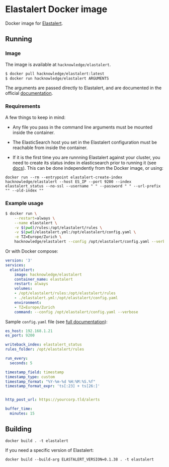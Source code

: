 # Elastalert Docker image

Docker image for [Elastalert](https://github.com/Yelp/elastalert).

## Running

### Image

The image is available at `hacknowledge/elastalert`.

```bash
$ docker pull hacknowledge/elastalert:latest
$ docker run hacknowledge/elastalert ARGUMENTS
```

The arguments are passed directly to Elastalert, and are documented in the official [documentation](https://elastalert.readthedocs.io/en/latest/elastalert.html?highlight=arguments#running-elastalert). 

### Requirements

A few things to keep in mind:

- Any file you pass in the command line arguments must be mounted inside the container.

- The ElasticSearch host you set in the Elastalert configuration must be reachable from inside the container.

- If it is the first time you are runnning Elastalert against your cluster, you need to create its status index in elasticsearch prior to running it (see [docs](https://elastalert.readthedocs.io/en/latest/running_elastalert.html#setting-up-elasticsearch)). This can be done independently from the Docker image, or using:

```
docker run --rm --entrypoint elastalert-create-index hacknowledge/elastalert --host ES_IP --port 9200 --index elastalert_status --no-ssl --username " " --password " " --url-prefix "" --old-index ""
```

### Example usage

```bash
$ docker run \
    --restart=always \
    --name elastalert \
    -v $(pwd)/rules:/opt/elastalert/rules \
    -v $(pwd)/elastalert.yml:/opt/elastalert/config.yaml \
    -e TZ=Europe/Zurich \
    hacknowledge/elastalert --config /opt/elastalert/config.yaml --verbose
```

Or with Docker compose:


```yaml
version: '3'
services:
  elastalert:
    image: hacknowledge/elastalert
    container_name: elastalert
    restart: always
    volumes:
    - /opt/elastalert/rules:/opt/elastalert/rules
    - ./elastalert.yml:/opt/elastalert/config.yaml
    environment:
    - TZ=Europe/Zurich
    command: --config /opt/elastalert/config.yaml --verbose
```

Sample `config.yaml` file (see [full documentation](https://elastalert.readthedocs.io/en/latest/ruletypes.html#common-configuration-options)):


```yaml
es_host: 192.168.1.21
es_port: 9200

writeback_index: elastalert_status
rules_folder: /opt/elastalert/rules

run_every:
  seconds: 5

timestamp_field: timestamp
timestamp_type: custom
timestamp_format: "%Y-%m-%d %H:%M:%S.%f"
timestamp_format_expr: 'ts[:23] + ts[26:]'


http_post_url: https://yourcorp.tld/alerts

buffer_time:
  minutes: 15
```


## Building 

```
docker build . -t elastalert
```

If you need a specific version of Elastalert:

```
docker build --build-arg ELASTALERT_VERSION=0.1.38 . -t elastalert
```
